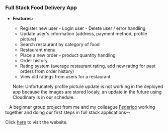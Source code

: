 ### **Full Stack Food Delivery App**

- **Features:**

  - Register new user - Login user - Delete user / error handling
  - Update user's information (address, payment method, profile picture)
  - Search restaurant by category of food
  - Restaurant menu
  - Place a new order - product quantity handling
  - Order history
  - Rating system (average restaurant rating, add new rating for past orders from order history)
  - View old ratings from users for a restaurant

  Note: Unfortunately profile picture update is not working in the deployed app because the images are stored localy, an update in the future using Cloudinary is in our schedule.

--A beginner group project from me and my colleague [Federico](https://github.com/ocirede) working together and doing our first steps in full stack applications--

Click [here](https://food-delivery-app-client-pi.vercel.app/) to visit the website.

